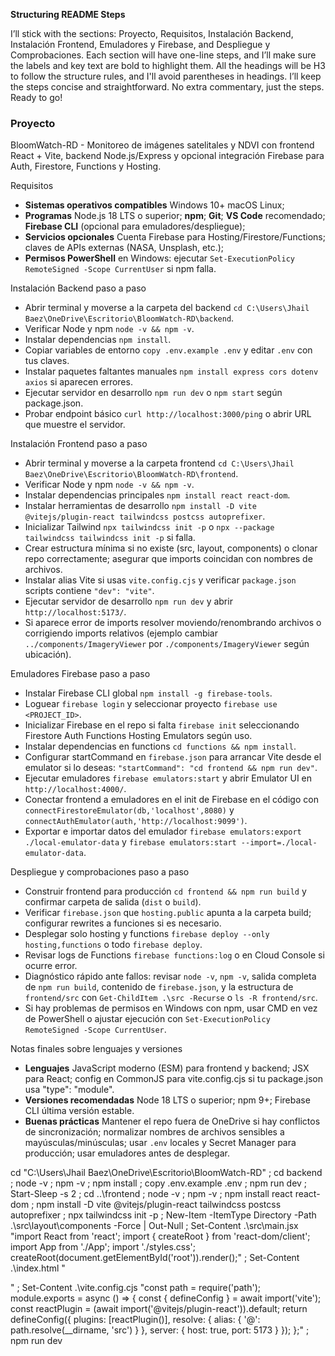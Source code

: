 **Structuring README Steps**

I’ll stick with the sections: Proyecto, Requisitos, Instalación Backend, Instalación Frontend, Emuladores y Firebase, and Despliegue y Comprobaciones. Each section will have one-line steps, and I’ll make sure the labels and key text are bold to highlight them. All the headings will be H3 to follow the structure rules, and I'll avoid parentheses in headings. I’ll keep the steps concise and straightforward. No extra commentary, just the steps. Ready to go!
### Proyecto
BloomWatch-RD - Monitoreo de imágenes satelitales y NDVI con frontend React + Vite, backend Node.js/Express y opcional integración Firebase para Auth, Firestore, Functions y Hosting.

 Requisitos
- **Sistemas operativos compatibles** Windows 10+ macOS Linux;  
- **Programas** Node.js 18 LTS o superior; **npm**; **Git**; **VS Code** recomendado; **Firebase CLI** (opcional para emuladores/despliegue);  
- **Servicios opcionales** Cuenta Firebase para Hosting/Firestore/Functions; claves de APIs externas (NASA, Unsplash, etc.);  
- **Permisos PowerShell** en Windows: ejecutar `Set-ExecutionPolicy RemoteSigned -Scope CurrentUser` si npm falla.

 Instalación Backend paso a paso
- Abrir terminal y moverse a la carpeta del backend `cd C:\Users\Jhail Baez\OneDrive\Escritorio\BloomWatch-RD\backend`.  
- Verificar Node y npm `node -v && npm -v`.  
- Instalar dependencias `npm install`.  
- Copiar variables de entorno `copy .env.example .env` y editar `.env` con tus claves.  
- Instalar paquetes faltantes manuales `npm install express cors dotenv axios` si aparecen errores.  
- Ejecutar servidor en desarrollo `npm run dev` o `npm start` según package.json.  
- Probar endpoint básico `curl http://localhost:3000/ping` o abrir URL que muestre el servidor.

 Instalación Frontend paso a paso
- Abrir terminal y moverse a la carpeta frontend `cd C:\Users\Jhail Baez\OneDrive\Escritorio\BloomWatch-RD\frontend`.  
- Verificar Node y npm `node -v && npm -v`.  
- Instalar dependencias principales `npm install react react-dom`.  
- Instalar herramientas de desarrollo `npm install -D vite @vitejs/plugin-react tailwindcss postcss autoprefixer`.  
- Inicializar Tailwind `npx tailwindcss init -p` o `npx --package tailwindcss tailwindcss init -p` si falla.  
- Crear estructura mínima si no existe (src, layout, components) o clonar repo correctamente; asegurar que imports coincidan con nombres de archivos.  
- Instalar alias Vite si usas `vite.config.cjs` y verificar `package.json` scripts contiene `"dev": "vite"`.  
- Ejecutar servidor de desarrollo `npm run dev` y abrir `http://localhost:5173/`.  
- Si aparece error de imports resolver moviendo/renombrando archivos o corrigiendo imports relativos (ejemplo cambiar `../components/ImageryViewer` por `./components/ImageryViewer` según ubicación).

 Emuladores Firebase paso a paso
- Instalar Firebase CLI global `npm install -g firebase-tools`.  
- Loguear `firebase login` y seleccionar proyecto `firebase use <PROJECT_ID>`.  
- Inicializar Firebase en el repo si falta `firebase init` seleccionando Firestore Auth Functions Hosting Emulators según uso.  
- Instalar dependencias en functions `cd functions && npm install`.  
- Configurar startCommand en `firebase.json` para arrancar Vite desde el emulator si lo deseas: `"startCommand": "cd frontend && npm run dev"`.  
- Ejecutar emuladores `firebase emulators:start` y abrir Emulator UI en `http://localhost:4000/`.  
- Conectar frontend a emuladores en el init de Firebase en el código con `connectFirestoreEmulator(db,'localhost',8080)` y `connectAuthEmulator(auth,'http://localhost:9099')`.  
- Exportar e importar datos del emulador `firebase emulators:export ./local-emulator-data` y `firebase emulators:start --import=./local-emulator-data`.

Despliegue y comprobaciones paso a paso
- Construir frontend para producción `cd frontend && npm run build` y confirmar carpeta de salida (`dist` o `build`).  
- Verificar `firebase.json` que `hosting.public` apunta a la carpeta build; configurar rewrites a funciones si es necesario.  
- Desplegar solo hosting y functions `firebase deploy --only hosting,functions` o todo `firebase deploy`.  
- Revisar logs de Functions `firebase functions:log` o en Cloud Console si ocurre error.  
- Diagnóstico rápido ante fallos: revisar `node -v`, `npm -v`, salida completa de `npm run build`, contenido de `firebase.json`, y la estructura de `frontend/src` con `Get-ChildItem .\src -Recurse` o `ls -R frontend/src`.  
- Si hay problemas de permisos en Windows con npm, usar CMD en vez de PowerShell o ajustar ejecución con `Set-ExecutionPolicy RemoteSigned -Scope CurrentUser`.

 Notas finales sobre lenguajes y versiones
- **Lenguajes** JavaScript moderno (ESM) para frontend y backend; JSX para React; config en CommonJS para vite.config.cjs si tu package.json usa "type": "module".  
- **Versiones recomendadas** Node 18 LTS o superior; npm 9+; Firebase CLI última versión estable.  
- **Buenas prácticas** Mantener el repo fuera de OneDrive si hay conflictos de sincronización; normalizar nombres de archivos sensibles a mayúsculas/minúsculas; usar `.env` locales y Secret Manager para producción; usar emuladores antes de desplegar.


cd "C:\Users\Jhail Baez\OneDrive\Escritorio\BloomWatch-RD" ; cd backend ; node -v ; npm -v ; npm install ; copy .env.example .env ; npm run dev ; Start-Sleep -s 2 ; cd ..\frontend ; node -v ; npm -v ; npm install react react-dom ; npm install -D vite @vitejs/plugin-react tailwindcss postcss autoprefixer ; npx tailwindcss init -p ; New-Item -ItemType Directory -Path .\src\layout\components -Force | Out-Null ; Set-Content .\src\main.jsx "import React from 'react'; import { createRoot } from 'react-dom/client'; import App from './App'; import './styles.css'; createRoot(document.getElementById('root')).render(<App />);" ; Set-Content .\index.html "<!doctype html><html><head><meta charset='utf-8'/><meta name='viewport' content='width=device-width,initial-scale=1.0'/><title>BloomWatch</title></head><body><div id='root'></div><script type='module' src='/src/main.jsx'></script></body></html>" ; Set-Content .\vite.config.cjs "const path = require('path'); module.exports = async () => { const { defineConfig } = await import('vite'); const reactPlugin = (await import('@vitejs/plugin-react')).default; return defineConfig({ plugins: [reactPlugin()], resolve: { alias: { '@': path.resolve(__dirname, 'src') } }, server: { host: true, port: 5173 } }); };" ; npm run dev
```
